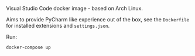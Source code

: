 Visual Studio Code docker image - based on Arch Linux.

Aims to provide PyCharm like experience out of the box, see the `Dockerfile` for installed extensions and `settings.json`.

Run:
```
docker-compose up
```